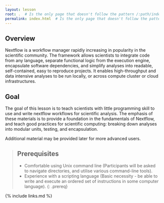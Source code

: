 ```yaml
---
layout: lesson
root: .  # Is the only page that doesn't follow the pattern /:path/index.html
permalink: index.html  # Is the only page that doesn't follow the pattern /:path/index.html
---
```


<h2>Overview</h2>

Nextflow is a workflow manager rapidly increasing in popularity in the scientific community.
The framework allows scientists to integrate code from any language, separate functional logic
from the execution engine, encapsulate software dependencies, and simplify analyses into readable,
self-contained, easy to reproduce projects. It enables high-throughput and data intensive analyses to
be run locally, or across compute cluster or cloud infrastructures.

<h2>Goal</h2>

The goal of this lesson is to teach scientists with little programming skill to use and write
nextflow workflows for scientific analysis. The emphasis of these materials is to provide
a foundation in the fundamentals of Nextflow, and teach good practices for scientific computing:
breaking down analyses into modular units, testing, and encapsulation.

Additional material may be provided later for more advanced users.


> ## Prerequisites
>
> - Comfortable using Unix command line (Participants will be asked to navigate directories, and utilise various command-line tools).
> - Experience with a scripting language (Basic necessity - be able to write and execute an ordered set of instructions in some computer language).
{: .prereq}

{% include links.md %}
